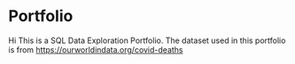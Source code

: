 # Portfolio

Hi This is a SQL Data Exploration Portfolio.
The dataset used in this portfolio is from https://ourworldindata.org/covid-deaths
